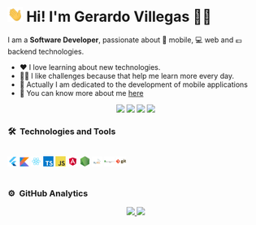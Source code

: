 # <img src="https://raw.githubusercontent.com/ABSphreak/ABSphreak/master/gifs/Hi.gif" width="30px"> Hi! I'm Gerardo Villegas 👨‍💻

I am a **Software Developer**, passionate about 📱 mobile, 💻 web and 💷 backend technologies.


* ❤️ I love learning about new technologies.
* 👨‍💻 I like challenges because that help me learn more every day.
* 📱 Actually I am dedicated to the development of mobile applications
* 🙋 You can know more about me [here](https://github.com/anuraghazra/anuraghazra/issues)
 

<p align="center">
<a href="https://gerardo-villegas.com/"><img src="https://img.shields.io/badge/-gerardo--villegas.com-3423A6?style=flat&logo=Google-Chrome&logoColor=white"/></a>
<a href="https://www.linkedin.com/in/gerardoj-villegasc/"><img src="https://img.shields.io/badge/-Gerardo_Villegas-0077B5?style=flat&logo=Linkedin&logoColor=white"/></a>
<a href="mailto:villegasgerardo.j@gmail.com"><img src="https://img.shields.io/badge/-villegasgerardo.j@gmail.com-D14836?style=flat&logo=Gmail&logoColor=white"/></a>
<a href="https://github.com/gvillegasc"><img src="https://img.shields.io/badge/-gvillegasc_-000000?style=flat&logo=Github&logoColor=white"/></a>

</p>

 

### 🛠 &nbsp;Technologies and Tools

<br>
<code><img height="20" src="https://raw.githubusercontent.com/github/explore/80688e429a7d4ef2fca1e82350fe8e3517d3494d/topics/flutter/flutter.png"></code>
<code><img height="18" src="https://raw.githubusercontent.com/github/explore/80688e429a7d4ef2fca1e82350fe8e3517d3494d/topics/kotlin/kotlin.png"></code>
<code><img height="20" src="https://raw.githubusercontent.com/github/explore/80688e429a7d4ef2fca1e82350fe8e3517d3494d/topics/react/react.png"></code>
<code><img height="20" src="https://raw.githubusercontent.com/github/explore/80688e429a7d4ef2fca1e82350fe8e3517d3494d/topics/typescript/typescript.png"></code>
<code><img height="20" src="https://raw.githubusercontent.com/github/explore/80688e429a7d4ef2fca1e82350fe8e3517d3494d/topics/javascript/javascript.png"></code>
<code><img height="20" src="https://raw.githubusercontent.com/github/explore/80688e429a7d4ef2fca1e82350fe8e3517d3494d/topics/angular/angular.png"></code>
<code><img height="20" src="https://raw.githubusercontent.com/github/explore/80688e429a7d4ef2fca1e82350fe8e3517d3494d/topics/nodejs/nodejs.png"></code>
<code><img height="20" src="https://raw.githubusercontent.com/github/explore/80688e429a7d4ef2fca1e82350fe8e3517d3494d/topics/mysql/mysql.png"></code>
<code><img height="20" src="https://raw.githubusercontent.com/github/explore/80688e429a7d4ef2fca1e82350fe8e3517d3494d/topics/mongodb/mongodb.png"></code>
<code><img height="20" src="https://raw.githubusercontent.com/github/explore/80688e429a7d4ef2fca1e82350fe8e3517d3494d/topics/git/git.png"></code>

<br>
<br>

### ⚙️ &nbsp;GitHub Analytics
<p align="center">
<a href="https://github.com/gvillegasc">
  <img height="180em" src="https://github-readme-stats-eight-theta.vercel.app/api?username=gvillegasc&show_icons=true&theme=algolia&include_all_commits=true&count_private=true"/>
  <img height="180em" src="https://github-readme-stats-eight-theta.vercel.app/api/top-langs/?username=gvillegasc&layout=compact&langs_count=8&theme=algolia"/>
</a>
</p>


